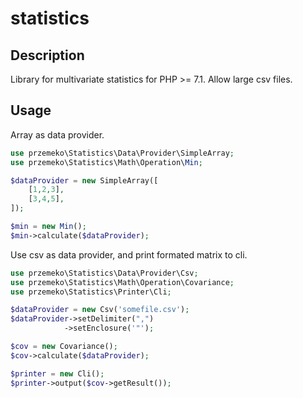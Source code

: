 # statistics

## Description
Library for multivariate statistics for PHP >= 7.1. Allow large csv files.

## Usage
Array as data provider.

```php
use przemeko\Statistics\Data\Provider\SimpleArray;
use przemeko\Statistics\Math\Operation\Min;

$dataProvider = new SimpleArray([
    [1,2,3],
    [3,4,5],
]);

$min = new Min();
$min->calculate($dataProvider);
```

Use csv as data provider, and print formated matrix to cli.

```php
use przemeko\Statistics\Data\Provider\Csv;
use przemeko\Statistics\Math\Operation\Covariance;
use przemeko\Statistics\Printer\Cli;

$dataProvider = new Csv('somefile.csv');
$dataProvider->setDelimiter(",")
            ->setEnclosure('"');

$cov = new Covariance();
$cov->calculate($dataProvider);

$printer = new Cli();
$printer->output($cov->getResult());
```
